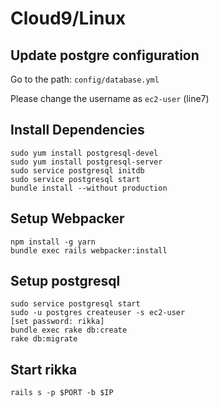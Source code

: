 # Cloud9/Linux

## Update postgre configuration
 Go to the path: `config/database.yml`
 
 Please change the username as `ec2-user` (line7)

## Install Dependencies

```
sudo yum install postgresql-devel
sudo yum install postgresql-server
sudo service postgresql initdb
sudo service postgresql start
bundle install --without production

```
## Setup Webpacker
```
npm install -g yarn
bundle exec rails webpacker:install
```

## Setup postgresql
```
sudo service postgresql start
sudo -u postgres createuser -s ec2-user
[set password: rikka]
bundle exec rake db:create
rake db:migrate
```

## Start rikka
```
rails s -p $PORT -b $IP
```
